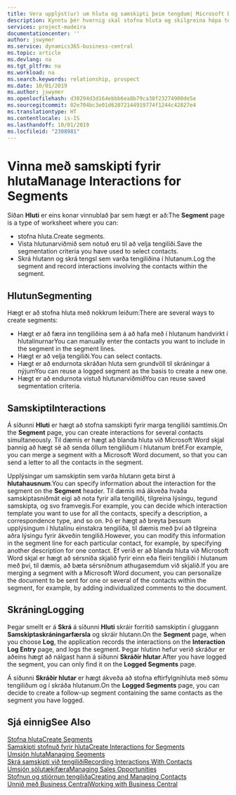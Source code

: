 ```yaml
---
title: Vera upplýst(ur) um hluta og samskipti þeim tengdum| Microsoft Docs
description: Kynntu þér hvernig skal stofna hluta og skilgreina hópa tengiliða og tiltaka samskipti fyrir hluta.
services: project-madeira
documentationcenter: ''
author: jswymer
ms.service: dynamics365-business-central
ms.topic: article
ms.devlang: na
ms.tgt_pltfrm: na
ms.workload: na
ms.search.keywords: relationship, prospect
ms.date: 10/01/2019
ms.author: jswymer
ms.openlocfilehash: d30294d3d164ebbb6ea8b79ca38f23274900de5e
ms.sourcegitcommit: 02e704bc3e01d62072144919774f1244c42827e4
ms.translationtype: HT
ms.contentlocale: is-IS
ms.lasthandoff: 10/01/2019
ms.locfileid: "2308981"
---
```

# <a name="manage-interactions-for-segments"></a><span data-ttu-id="f92a3-103">Vinna með samskipti fyrir hluta</span><span class="sxs-lookup"><span data-stu-id="f92a3-103">Manage Interactions for Segments</span></span>
<span data-ttu-id="f92a3-104">Síðan **Hluti** er eins konar vinnublað þar sem hægt er að:</span><span class="sxs-lookup"><span data-stu-id="f92a3-104">The **Segment** page is a type of worksheet where you can:</span></span>

* <span data-ttu-id="f92a3-105">stofna hluta.</span><span class="sxs-lookup"><span data-stu-id="f92a3-105">Create segments.</span></span>
* <span data-ttu-id="f92a3-106">Vista hlutunarviðmið sem notuð eru til að velja tengiliði.</span><span class="sxs-lookup"><span data-stu-id="f92a3-106">Save the segmentation criteria you have used to select contacts.</span></span>
* <span data-ttu-id="f92a3-107">Skrá hlutann og skrá tengsl sem varða tengiliðina í hlutanum.</span><span class="sxs-lookup"><span data-stu-id="f92a3-107">Log the segment and record interactions involving the contacts within the segment.</span></span>

## <a name="segmenting"></a><span data-ttu-id="f92a3-108">Hlutun</span><span class="sxs-lookup"><span data-stu-id="f92a3-108">Segmenting</span></span>
<span data-ttu-id="f92a3-109">Hægt er að stofna hluta með nokkrum leiðum:</span><span class="sxs-lookup"><span data-stu-id="f92a3-109">There are several ways to create segments:</span></span>

* <span data-ttu-id="f92a3-110">Hægt er að færa inn tengiliðina sem á að hafa með í hlutanum handvirkt í hlutalínurnar</span><span class="sxs-lookup"><span data-stu-id="f92a3-110">You can manually enter the contacts you want to include in the segment in the segment lines.</span></span>
* <span data-ttu-id="f92a3-111">Hægt er að velja tengiliði.</span><span class="sxs-lookup"><span data-stu-id="f92a3-111">You can select contacts.</span></span>
* <span data-ttu-id="f92a3-112">Hægt er að endurnota skráðan hluta sem grundvöll til skráningar á nýjum</span><span class="sxs-lookup"><span data-stu-id="f92a3-112">You can reuse a logged segment as the basis to create a new one.</span></span>
* <span data-ttu-id="f92a3-113">Hægt er að endurnota vistuð hlutunarviðmið</span><span class="sxs-lookup"><span data-stu-id="f92a3-113">You can reuse saved segmentation criteria.</span></span>

## <a name="interactions"></a><span data-ttu-id="f92a3-114">Samskipti</span><span class="sxs-lookup"><span data-stu-id="f92a3-114">Interactions</span></span>
<span data-ttu-id="f92a3-115">Á síðunni **Hluti** er hægt að stofna samskipti fyrir marga tengiliði samtímis.</span><span class="sxs-lookup"><span data-stu-id="f92a3-115">On the **Segment** page, you can create interactions for several contacts simultaneously.</span></span> <span data-ttu-id="f92a3-116">Til dæmis er hægt að blanda hluta við Microsoft Word skjal þannig að hægt sé að senda öllum tengiliðum í hlutanum bréf.</span><span class="sxs-lookup"><span data-stu-id="f92a3-116">For example, you can merge a segment with a Microsoft Word document, so that you can send a letter to all the contacts in the segment.</span></span>

<span data-ttu-id="f92a3-117">Upplýsingar um samskiptin sem varða hlutann geta birst á **hlutahausnum**.</span><span class="sxs-lookup"><span data-stu-id="f92a3-117">You can specify information about the interaction for the segment on the **Segment** header.</span></span> <span data-ttu-id="f92a3-118">Til dæmis má ákveða hvaða samskiptasniðmát eigi að nota fyrir alla tengiliði, tilgreina lýsingu, tegund samskipta, og svo framvegis.</span><span class="sxs-lookup"><span data-stu-id="f92a3-118">For example, you can decide which interaction template you want to use for all the contacts, specify a description, a correspondence type, and so on.</span></span> <span data-ttu-id="f92a3-119">Þó er hægt að breyta þessum upplýsingum í hlutalínu einstakra tengiliða, til dæmis með því að tilgreina aðra lýsingu fyrir ákveðin tengilið.</span><span class="sxs-lookup"><span data-stu-id="f92a3-119">However, you can modify this information in the segment line for each particular contact, for example, by specifying another description for one contact.</span></span> <span data-ttu-id="f92a3-120">Ef verið er að blanda hluta við Microsoft Word skjal er hægt að sérsníða skjalið fyrir einn eða fleiri tengiliði í hlutanum með því, til dæmis, að bæta sérsniðnum athugasemdum við skjalið.</span><span class="sxs-lookup"><span data-stu-id="f92a3-120">If you are merging a segment with a Microsoft Word document, you can personalize the document to be sent for one or several of the contacts within the segment, for example, by adding individualized comments to the document.</span></span>

## <a name="logging"></a><span data-ttu-id="f92a3-121">Skráning</span><span class="sxs-lookup"><span data-stu-id="f92a3-121">Logging</span></span>
<span data-ttu-id="f92a3-122">Þegar smellt er á **Skrá** á síðunni **Hluti** skráir forritið samskiptin í gluggann **Samskiptaskráningarfærsla** og skráir hlutann.</span><span class="sxs-lookup"><span data-stu-id="f92a3-122">On the **Segment** page, when you choose **Log**, the application records the interactions on the **Interaction Log Entry** page, and logs the segment.</span></span> <span data-ttu-id="f92a3-123">Þegar hlutinn hefur verið skráður er aðeins hægt að nálgast hann á síðunni **Skráðir hlutar**.</span><span class="sxs-lookup"><span data-stu-id="f92a3-123">After you have logged the segment, you can only find it on the **Logged Segments** page.</span></span>

<span data-ttu-id="f92a3-124">Á síðunni **Skráðir hlutar** er hægt ákveða að stofna eftirfylgnihluta með sömu tengiliðum og í skráða hlutanum.</span><span class="sxs-lookup"><span data-stu-id="f92a3-124">On the **Logged Segments** page, you can decide to create a follow-up segment containing the same contacts as the segment you have logged.</span></span>

## <a name="see-also"></a><span data-ttu-id="f92a3-125">Sjá einnig</span><span class="sxs-lookup"><span data-stu-id="f92a3-125">See Also</span></span>
[<span data-ttu-id="f92a3-126">Stofna hluta</span><span class="sxs-lookup"><span data-stu-id="f92a3-126">Create Segments</span></span>](marketing-how-create-segment.md)  
[<span data-ttu-id="f92a3-127">Samskipti stofnuð fyrir hluta</span><span class="sxs-lookup"><span data-stu-id="f92a3-127">Create Interactions for Segments</span></span>](marketing-how-create-interactions.md)  
[<span data-ttu-id="f92a3-128">Umsjón hluta</span><span class="sxs-lookup"><span data-stu-id="f92a3-128">Managing Segments</span></span>](marketing-segments.md)  
[<span data-ttu-id="f92a3-129">Skrá samskipti við tengiliði</span><span class="sxs-lookup"><span data-stu-id="f92a3-129">Recording Interactions With Contacts</span></span>](marketing-interactions.md)  
[<span data-ttu-id="f92a3-130">Umsjón sölutækifæra</span><span class="sxs-lookup"><span data-stu-id="f92a3-130">Managing Sales Opportunities</span></span>](marketing-manage-sales-opportunities.md)  
[<span data-ttu-id="f92a3-131">Stofnun og stjórnun tengiliða</span><span class="sxs-lookup"><span data-stu-id="f92a3-131">Creating and Managing Contacts</span></span>](marketing-contacts.md)  
[<span data-ttu-id="f92a3-132">Unnið með Business Central</span><span class="sxs-lookup"><span data-stu-id="f92a3-132">Working with Business Central</span></span>](ui-work-product.md)
